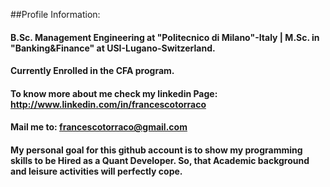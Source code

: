 ##Profile Information:
#### B.Sc. Management Engineering at "Politecnico di Milano"-Italy | M.Sc. in "Banking&Finance" at USI-Lugano-Switzerland. 
#### Currently Enrolled in the CFA program.
#### To know more about me  check my linkedin Page: http://www.linkedin.com/in/francescotorraco
#### Mail me to: francescotorraco@gmail.com


#### My personal goal for this github account is to show my programming skills to be Hired as a Quant Developer. So, that Academic background and leisure activities will perfectly cope.  

###

